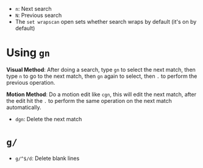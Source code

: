 - `n`: Next search
- `N`: Previous search
- The `set wrapscan` open sets whether search wraps by default (it's on by default)

# Using `gn`

**Visual Method**: After doing a search, type `gn` to select the next match, then type `n` to go to the next match, then `gn` again to select, then `.` to perform the previous operation.

**Motion Method**: Do a motion edit like `cgn`, this will edit the next match, after the edit hit the `.` to perform the same operation on the next match automatically.

- `dgn`: Delete the next match

# `g/`

- `g/^$/d`: Delete blank lines
